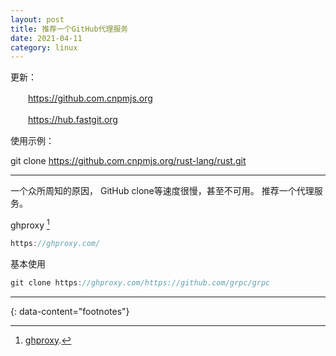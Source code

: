 ```yaml
---
layout: post
title: 推荐一个GitHub代理服务
date: 2021-04-11
category: linux
---
```


更新：  

　　https://github.com.cnpmjs.org    

　　https://hub.fastgit.org  


使用示例：  

git clone https://github.com.cnpmjs.org/rust-lang/rust.git


---


一个众所周知的原因， GitHub clone等速度很慢，甚至不可用。 推荐一个代理服务。  

ghproxy [^1]  
```c
https://ghproxy.com/
```

基本使用  

```c
git clone https://ghproxy.com/https://github.com/grpc/grpc
```

---
{: data-content="footnotes"}

[^1]: [ghproxy](https://ghproxy.com/).

